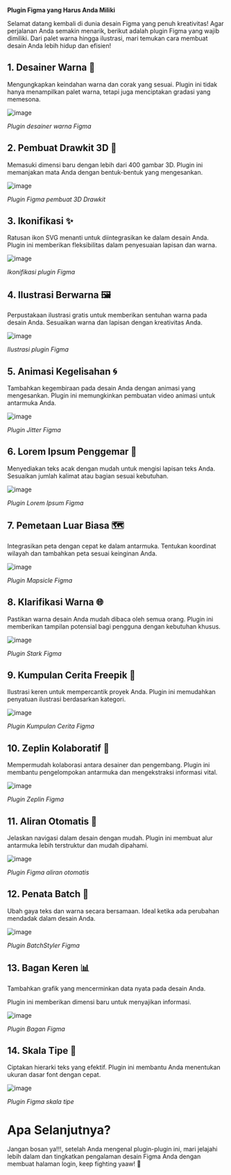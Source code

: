  **Plugin Figma yang Harus Anda Miliki**

Selamat datang kembali di dunia desain Figma yang penuh kreativitas! Agar perjalanan Anda semakin menarik, berikut adalah plugin Figma yang wajib dimiliki. Dari palet warna hingga ilustrasi, mari temukan cara membuat desain Anda lebih hidup dan efisien!

## **1. Desainer Warna 🌈**
   Mengungkapkan keindahan warna dan corak yang sesuai. Plugin ini tidak hanya menampilkan palet warna, tetapi juga menciptakan gradasi yang memesona.

  ![image](https://github.com/Hanifxys/Komandro-Archive/assets/135254497/765f3694-0291-42b0-8ab6-12677a0d48d9)

  *Plugin desainer warna Figma*


## **2. Pembuat Drawkit 3D 🎨**
   Memasuki dimensi baru dengan lebih dari 400 gambar 3D. Plugin ini memanjakan mata Anda dengan bentuk-bentuk yang mengesankan.

  ![image](https://github.com/Hanifxys/Komandro-Archive/assets/135254497/1a645f02-6417-4c5d-b21e-de5d854d7503)

*Plugin Figma pembuat 3D Drawkit*


## **3. Ikonifikasi ✨**
   Ratusan ikon SVG menanti untuk diintegrasikan ke dalam desain Anda. Plugin ini memberikan fleksibilitas dalam penyesuaian lapisan dan warna.

 ![image](https://github.com/Hanifxys/Komandro-Archive/assets/135254497/909fec59-215f-4147-92de-f725ab5f2c61)

 *Ikonifikasi plugin Figma*


## **4. Ilustrasi Berwarna 🖼️**
   Perpustakaan ilustrasi gratis untuk memberikan sentuhan warna pada desain Anda. Sesuaikan warna dan lapisan dengan kreativitas Anda.

![image](https://github.com/Hanifxys/Komandro-Archive/assets/135254497/070355eb-78cc-481f-be76-fb409b74e455)

*Ilustrasi plugin Figma*


## **5. Animasi Kegelisahan 🌀**
   Tambahkan kegembiraan pada desain Anda dengan animasi yang mengesankan. Plugin ini memungkinkan pembuatan video animasi untuk antarmuka Anda.

![image](https://github.com/Hanifxys/Komandro-Archive/assets/135254497/a51149f5-b6b9-471d-b528-a8e575bb5b86)

*Plugin Jitter Figma*


## **6. Lorem Ipsum Penggemar 📜**
   Menyediakan teks acak dengan mudah untuk mengisi lapisan teks Anda. Sesuaikan jumlah kalimat atau bagian sesuai kebutuhan.

![image](https://github.com/Hanifxys/Komandro-Archive/assets/135254497/130b3dd1-2392-41c6-af45-f79a115dc315)

*Plugin Lorem Ipsum Figma*


## **7. Pemetaan Luar Biasa 🗺️**
   Integrasikan peta dengan cepat ke dalam antarmuka. Tentukan koordinat wilayah dan tambahkan peta sesuai keinginan Anda.

 ![image](https://github.com/Hanifxys/Komandro-Archive/assets/135254497/8e020262-c566-4329-8b9e-62101d213c1f)

*Plugin Mapsicle Figma*

## **8. Klarifikasi Warna 🌐**
   Pastikan warna desain Anda mudah dibaca oleh semua orang. Plugin ini memberikan tampilan potensial bagi pengguna dengan kebutuhan khusus.

![image](https://github.com/Hanifxys/Komandro-Archive/assets/135254497/3f023bf6-910d-4411-b4e9-50fcee8c867e)

*Plugin Stark Figma*


## **9. Kumpulan Cerita Freepik 📖**
   Ilustrasi keren untuk mempercantik proyek Anda. Plugin ini memudahkan penyatuan ilustrasi berdasarkan kategori.

![image](https://github.com/Hanifxys/Komandro-Archive/assets/135254497/3974eb05-cbbc-42df-b804-e982a2ca7c64)

*Plugin Kumpulan Cerita Figma*

## **10. Zeplin Kolaboratif 🤝**
   Mempermudah kolaborasi antara desainer dan pengembang. Plugin ini membantu pengelompokan antarmuka dan mengekstraksi informasi vital.

 ![image](https://github.com/Hanifxys/Komandro-Archive/assets/135254497/88d55656-c32d-4575-af9f-f9fd6e4ec0e1)

*Plugin Zeplin Figma*

## **11. Aliran Otomatis 🌊**
   Jelaskan navigasi dalam desain dengan mudah. Plugin ini membuat alur antarmuka lebih terstruktur dan mudah dipahami.

![image](https://github.com/Hanifxys/Komandro-Archive/assets/135254497/81a3a346-c106-4bce-9320-f7c189229bda)

*Plugin Figma aliran otomatis*

## **12. Penata Batch 🔄**
   Ubah gaya teks dan warna secara bersamaan. Ideal ketika ada perubahan mendadak dalam desain Anda.

![image](https://github.com/Hanifxys/Komandro-Archive/assets/135254497/dee35f1c-b6da-4d0e-82da-41496c772c43)

*Plugin BatchStyler Figma*

## **13. Bagan Keren 📊**
   Tambahkan grafik yang mencerminkan data nyata pada desain Anda.

 Plugin ini memberikan dimensi baru untuk menyajikan informasi.

  ![image](https://github.com/Hanifxys/Komandro-Archive/assets/135254497/5de7e952-38f5-46b3-8bf4-b5af67a2e768)

*Plugin Bagan Figma*

## **14. Skala Tipe 📏**
   Ciptakan hierarki teks yang efektif. Plugin ini membantu Anda menentukan ukuran dasar font dengan cepat.

 ![image](https://github.com/Hanifxys/Komandro-Archive/assets/135254497/86666119-3b19-433d-90f5-67f05f8ed04f)

*Plugin Figma skala tipe*

# **Apa Selanjutnya?**
Jangan bosan ya!!!, setelah Anda mengenal plugin-plugin ini, mari jelajahi lebih dalam dan tingkatkan pengalaman desain Figma Anda dengan membuat halaman login, keep fighting yaaw! 🚀
